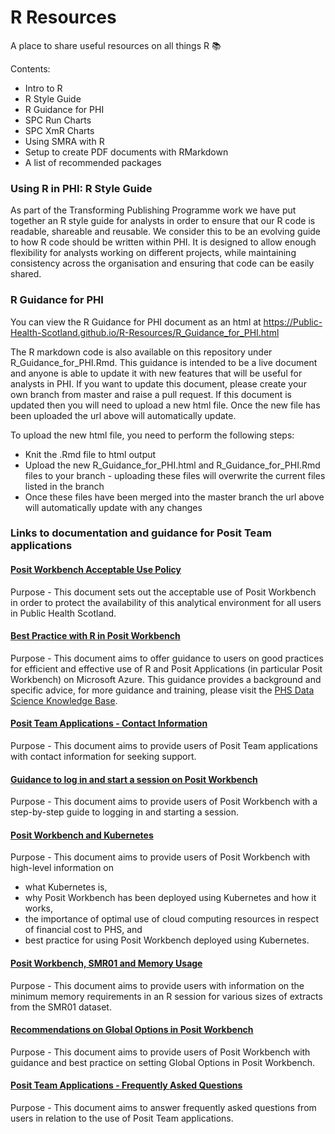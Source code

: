 # R Resources

A place to share useful resources on all things R :books:

Contents:
- Intro to R
- R Style Guide
- R Guidance for PHI
- SPC Run Charts
- SPC XmR Charts
- Using SMRA with R
- Setup to create PDF documents with RMarkdown
- A list of recommended packages

### Using R in PHI: R Style Guide
As part of the Transforming Publishing Programme work we have put together an R style guide for analysts in order to ensure that our R code is readable, shareable and reusable. We consider this to be an evolving guide to how R code should be written within PHI. It is designed to allow enough flexibility for analysts working on different projects, while maintaining consistency across the organisation and ensuring that code can be easily shared.

### R Guidance for PHI
You can view the R Guidance for PHI document as an html at https://Public-Health-Scotland.github.io/R-Resources/R_Guidance_for_PHI.html

The R markdown code is also available on this repository under R_Guidance_for_PHI.Rmd. This guidance is intended to be a live document and anyone is able to update it with new features that will be useful for analysts in PHI. If you want to update this document, please create your own branch from master and raise a pull request. If this document is updated then you will need to upload a new html file. Once the new file has been uploaded the url above will automatically update. 

To upload the new html file, you need to perform the following steps:

- Knit the .Rmd file to html output
- Upload the new R_Guidance_for_PHI.html and R_Guidance_for_PHI.Rmd files to your branch - uploading these files will overwrite the current files listed in the branch
- Once these files have been merged into the master branch the url above will automatically update with any changes

### Links to documentation and guidance for Posit Team applications

#### [Posit Workbench Acceptable Use Policy](https://github.com/Public-Health-Scotland/R-Resources/blob/master/posit_workbench_acceptable_use_policy.md)

Purpose - This document sets out the acceptable use of Posit Workbench in order to protect the availability of this analytical environment for all users in Public Health Scotland.

#### [Best Practice with R in Posit Workbench](https://github.com/Public-Health-Scotland/R-Resources/blob/master/posit_workbench_best_practice_with_r.md)

Purpose - This document aims to offer guidance to users on good practices for efficient and effective use of R and Posit Applications (in particular Posit Workbench) on Microsoft Azure. This guidance provides a background and specific advice, for more guidance and training, please visit the [PHS Data Science Knowledge Base](https://public-health-scotland.github.io/knowledge-base/).
 
#### [Posit Team Applications - Contact Information](https://github.com/Public-Health-Scotland/R-Resources/blob/master/posit_team_contact_info.md)

Purpose - This document aims to provide users of Posit Team applications with contact information for seeking support.

#### [Guidance to log in and start a session on Posit Workbench](https://github.com/Public-Health-Scotland/R-Resources/blob/master/posit_workbench_login_guidance.md)

Purpose - This document aims to provide users of Posit Workbench with a step-by-step guide to logging in and starting a session.
 
#### [Posit Workbench and Kubernetes](https://github.com/Public-Health-Scotland/R-Resources/blob/master/posit_workbench_and_kubernetes.md)

Purpose - This document aims to provide users of Posit Workbench with high-level information on

- what Kubernetes is,
- why Posit Workbench has been deployed using Kubernetes and how it works,
- the importance of optimal use of cloud computing resources in respect of financial cost to PHS, and
- best practice for using Posit Workbench deployed using Kubernetes.
 
#### [Posit Workbench, SMR01 and Memory Usage](https://github.com/Public-Health-Scotland/R-Resources/blob/master/posit_workbench_smr01_memory_examples.md)

Purpose - This document aims to provide users with information on the minimum memory requirements in an R session for various sizes of extracts from the SMR01 dataset.
 
#### [Recommendations on Global Options in Posit Workbench](https://github.com/Public-Health-Scotland/R-Resources/blob/master/posit_workbench_and_global_options.md)

Purpose - This document aims to provide users of Posit Workbench with guidance and best practice on setting Global Options in Posit Workbench.
 
#### [Posit Team Applications - Frequently Asked Questions](https://github.com/Public-Health-Scotland/R-Resources/blob/master/posit_team_applications_faq.md)

Purpose - This document aims to answer frequently asked questions from users in relation to the use of Posit Team applications.
